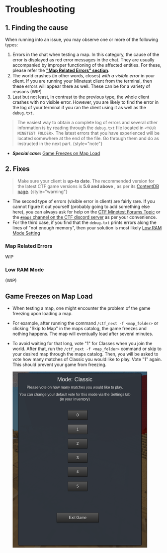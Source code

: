 # Troubleshooting

## 1. Finding the cause
When running into an issue, you may observe one or more of the following types:
1. Errors in the chat when testing a map. In this category, the cause of the error is displayed as red error messages in the chat. They are usually accompanied by improper functioning of the affected entities. For these, please refer the [**"Map Related Errors" section**](#map-related-errors).
2. The world crashes (in other words, closes) *with a visible error* in your client. If you are running your Minetest client from the terminal, then these errors will appear there as well. These can be for a variety of reasons (WIP)
3. Last but not least, in contrast to the previous type, the whole client crashes with no visible error. However, you are likely to find the error in the log of your terminal if you ran the client using it as well as the `debug.txt`.

> The easiest way to obtain a complete log of errors and several other information is by reading through the `debug.txt` file located in `<YOUR MINETEST FOLDER>`. The latest errors that you have experienced will be located somewhere at the end of the file. Go through them and do as instructed in the next part. {style="note"}

- ***Special case:*** [Game Freezes on Map Load](#game-freezes-on-map-load)

## 2. Fixes 

> Make sure your client is **up-to date**. The recommended version for the latest CTF game versions is **5.6 and above** , as per its [ContentDB page](https://content.minetest.net/packages/rubenwardy/capturetheflag/).
> {style="warning"}

- The second type of errors (visible error in client) are fairly rare. If you cannot figure it out yourself (probably going to add something else here), you can always ask for help on the [CTF Minetest Forums Topic](https://forum.minetest.net/viewtopic.php?f=10&t=13157) or the [`#maps` channel on the CTF discord server](https://discord.gg/vcZTRPX) as per your convenience.
- For the third case, if you find that the `debug.txt` prints errors along the lines of "not enough memory", then your solution is most likely [Low RAM Mode Setting](#low-ram-mode)

### Map Related Errors
WIP


### Low RAM Mode
(WIP)

## Game Freezes on Map Load
* When testing a map, one might encounter the problem of the game freezing upon loading a map.

* For example, after running the command `/ctf_next -f <map_folder>` or clicking "Skip to Map" in the maps catalog, the game freezes and nothing happens. The map will eventually load after several minutes.

* To avoid waiting for that long, vote "1" for Classes when you join the world. After that, run the `/ctf_next -f <map_folder>` command or skip to your desired map through the maps catalog. Then, you will be asked to vote how many matches of Classic you would like to play. Vote "1" again. This should prevent your game from freezing.

    ![img.png](../images/vote_1_classic.png)
